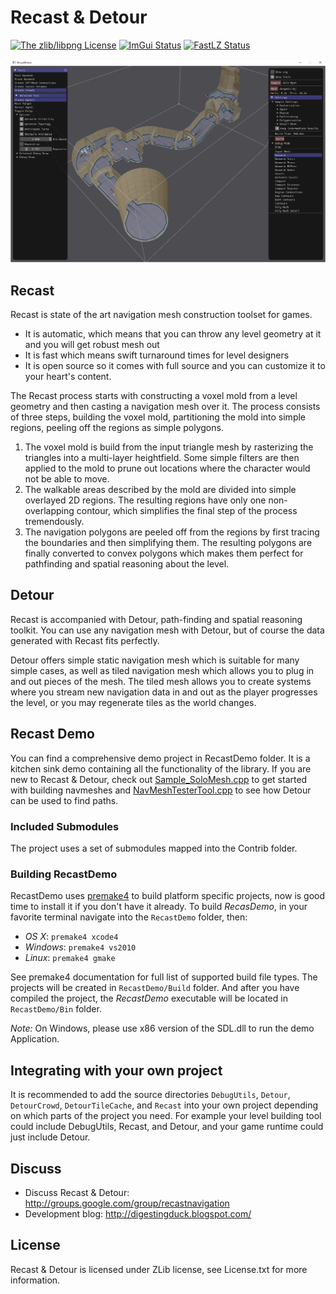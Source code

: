 # Recast & Detour

[![The zlib/libpng License](https://img.shields.io/badge/license-zlib-green.svg)](http://opensource.org/licenses/zlib)
[![ImGui Status](https://img.shields.io/badge/ImGui-6b23fca-green.svg)](https://github.com/ocornut/imgui)
[![FastLZ Status](https://img.shields.io/badge/FastLZ-f121734-green.svg)](https://github.com/ariya/FastLZ)

![screenshot of a navmesh baked with the sample program](/RecastDemo/screenshot.png?raw=true)

## Recast

Recast is state of the art navigation mesh construction toolset for games.

* It is automatic, which means that you can throw any level geometry at it and you will get robust mesh out
* It is fast which means swift turnaround times for level designers
* It is open source so it comes with full source and you can customize it to your heart's content. 

The Recast process starts with constructing a voxel mold from a level geometry 
and then casting a navigation mesh over it. The process consists of three steps, 
building the voxel mold, partitioning the mold into simple regions, peeling off 
the regions as simple polygons.

1. The voxel mold is build from the input triangle mesh by rasterizing the triangles into a multi-layer heightfield. Some simple filters are  then applied to the mold to prune out locations where the character would not be able to move.
2. The walkable areas described by the mold are divided into simple overlayed 2D regions. The resulting regions have only one non-overlapping contour, which simplifies the final step of the process tremendously.
3. The navigation polygons are peeled off from the regions by first tracing the boundaries and then simplifying them. The resulting polygons are finally converted to convex polygons which makes them perfect for pathfinding and spatial reasoning about the level. 


## Detour

Recast is accompanied with Detour, path-finding and spatial reasoning toolkit. You can use any navigation mesh with Detour, but of course the data generated with Recast fits perfectly.

Detour offers simple static navigation mesh which is suitable for many simple cases, as well as tiled navigation mesh which allows you to plug in and out pieces of the mesh. The tiled mesh allows you to create systems where you stream new navigation data in and out as the player progresses the level, or you may regenerate tiles as the world changes. 


## Recast Demo

You can find a comprehensive demo project in RecastDemo folder. It is a kitchen sink demo containing all the functionality of the library. If you are new to Recast & Detour, check out [Sample_SoloMesh.cpp](/RecastDemo/Source/Sample_SoloMesh.cpp) to get started with building navmeshes and [NavMeshTesterTool.cpp](/RecastDemo/Source/NavMeshTesterTool.cpp) to see how Detour can be used to find paths.

### Included Submodules

The project uses a set of submodules mapped into the Contrib folder.

### Building RecastDemo

RecastDemo uses [premake4](http://industriousone.com/premake) to build platform specific projects, now is good time to install it if you don't have it already. To build *RecasDemo*, in your favorite terminal navigate into the `RecastDemo` folder, then:

- *OS X*: `premake4 xcode4`
- *Windows*: `premake4 vs2010`
- *Linux*: `premake4 gmake`

See premake4 documentation for full list of supported build file types. The projects will be created in `RecastDemo/Build` folder. And after you have compiled the project, the *RecastDemo* executable will be located in `RecastDemo/Bin` folder.

*Note:* On Windows, please use x86 version of the SDL.dll to run the demo Application. 


## Integrating with your own project

It is recommended to add the source directories `DebugUtils`, `Detour`, `DetourCrowd`, `DetourTileCache`, and `Recast` into your own project depending on which parts of the project you need. For example your level building tool could include DebugUtils, Recast, and Detour, and your game runtime could just include Detour.


## Discuss

- Discuss Recast & Detour: http://groups.google.com/group/recastnavigation
- Development blog: http://digestingduck.blogspot.com/


## License

Recast & Detour is licensed under ZLib license, see License.txt for more information.
